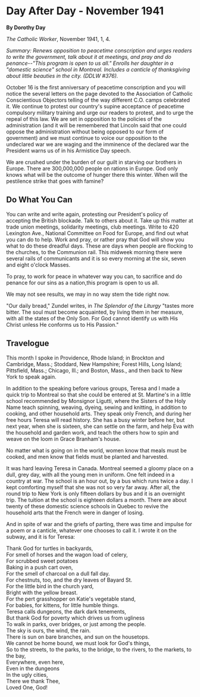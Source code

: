 Day After Day - November 1941
=============================

**By Dorothy Day**

*The Catholic Worker*, November 1941, 1, 4.

*Summary: Renews opposition to peacetime conscription and urges readers
to write the government, talk about it at meetings, and pray and do
penance--"This program is open to us all." Enrolls her daughter in a
"domestic science" school in Montreal. Includes a canticle of
thanksgiving about little beauties in the city. (DDLW \#376).*

October 16 is the first anniversary of peacetime conscription and you
will notice the several letters on the page devoted to the Association
of Catholic Conscientious Objectors telling of the way different C.O.
camps celebrated it. We continue to protest our country's supine
acceptance of peacetime compulsory military training and urge our
readers to protest, and to urge the repeal of this law. We are set in
opposition to the policies of the administration (and it will be
remembered that Lincoln said that one could oppose the administration
without being opposed to our form of government) and we must continue to
voice our opposition to the undeclared war we are waging and the
imminence of the declared war the President warns us of in his Armistice
Day speech.

We are crushed under the burden of our guilt in starving our brothers in
Europe. There are 300,000,000 people on rations in Europe. God only
knows what will be the outcome of hunger there this winter. When will
the pestilence strike that goes with famine?

Do What You Can
---------------

You can write and write again, protesting our President's policy of
accepting the British blockade. Talk to others about it. Take up this
matter at trade union meetings, solidarity meetings, club meetings.
Write to 420 Lexington Ave., National Committee on Food for Europe, and
find out what you can do to help. Work and pray, or rather pray that God
will show you what to do these dreadful days. These are days when people
are flocking to the churches, to the Communion rail. This midweek
morning there were several rails of communicants and it is so every
morning at the six, seven and eight o'clock Masses.

To pray, to work for peace in whatever way you can, to sacrifice and do
penance for our sins as a nation,this program is open to us all.

We may not see results, we may in no way stem the tide right now.

"Our daily bread," Zundel writes, in *The Splendor of the Liturgy*
"tastes more bitter. The soul must become acquainted, by living them in
her measure, with all the states of the Only Son. For God cannot
identify us with His Christ unless He conforms us to His Passion."

Travelogue
----------

This month I spoke in Providence, Rhode Island; in Brockton and
Cambridge, Mass.; Stoddard, New Hampshire; Forest Hills, Long Island;
Pittsfield, Mass.; Chicago, Ill.; and Boston, Mass., and then back to
New York to speak again.

In addition to the speaking before various groups, Teresa and I made a
quick trip to Montreal so that she could be entered at St. Martine's in
a little school recommended by Monsignor Ligutti, where the Sisters of
the Holy Name teach spinning, weaving, dyeing, sewing and knitting, in
addition to cooking, and other household arts. They speak only French,
and during her free hours Teresa will read history. She has a busy
winter before her, but next year, when she is sixteen, she can settle on
the farm, and help Eva with the household and garden work, and teach the
others how to spin and weave on the loom in Grace Branham's house.

No matter what is going on in the world, women know that meals must be
cooked, and men know that fields must be planted and harvested.

It was hard leaving Teresa in Canada. Montreal seemed a gloomy place on
a dull, grey day, with all the young men in uniform. One felt indeed in
a country at war. The school is an hour out, by a bus which runs twice a
day. I kept comforting myself that she was not so very far away. After
all, the round trip to New York is only fifteen dollars by bus and it is
an overnight trip. The tuition at the school is eighteen dollars a
month. There are about twenty of these domestic science schools in
Quebec to revive the household arts that the French were in danger of
losing.

And in spite of war and the griefs of parting, there was time and
impulse for a poem or a canticle, whatever one chooses to call it. I
wrote it on the subway, and it is for Teresa:

Thank God for turtles in backyards,\
 For smell of horses and the wagon load of celery,\
 For scrubbed sweet potatoes\
 Baking in a push cart oven,\
 For the smell of charcoal on a dull fall day.\
 For chestnuts, too, and the dry leaves of Bayard St.\
 For the little bird in the church yard,\
 Bright with the yellow breast.\
 For the pert grasshopper on Katie's vegetable stand,\
 For babies, for kittens, for little humble things.\
 Teresa calls dungeons, the dark dark tenements,\
 But thank God for poverty which drives us from ugliness\
 To walk in parks, over bridges, or just among the people.\
 The sky is ours, the wind, the rain.\
 There is sun on bare branches, and sun on the housetops.\
 We cannot be home bound, we must look for God's things,\
 So to the streets, to the parks, to the bridge, to the rivers, to the
markets, to the bay,\
 Everywhere, even here,\
 Even in the dungeons\
 In the ugly cities,\
 There we thank Thee,\
 Loved One, God!
